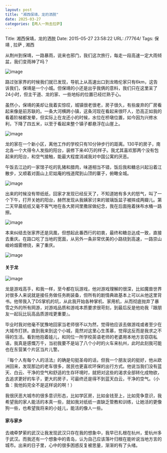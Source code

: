 ```yaml
---
layout: post
title: "湘西保靖，龙的洒脱"
date: 2025-03-27
categories: [两人一狗去拉萨]
---
```


Title: 湘西保靖，龙的洒脱
Date: 2015-05-27 23:58:22
URL: /77764/
Tags: 保靖 , 拉萨 , 湘西

从荆州到保靖，一路暴雨，说来也邪门，我们这次旅行，每走一段高速一定大雨倾盆，我们变雨神了吗？

![image](http://img.weimao.me/2019-05-21-022829.jpg)

路过张家界的时候我们就已发现，导航上从高速出口到龙皓伦家只有6km，这告诉我们，保靖是一个小城。但保靖的小还是出乎我俩的意料，我们只在这里呆了24小时，但主干道、龙的家、一些地标的位置已经烂熟于心。

虽然小，保靖的美却让我着实惊叹，城镇很老很老，房子很久，有些废弃的厂房看起来像是前苏联的。一条大河横跨小镇，这条河现在看起来很吓人，恐高正如我的看着阶梯都发晕，但实际上在龙还小的时候，水位在桥墩位置，如今因为兴修水利，下降了四五米，以至于看起来整个镇子都悬浮在山崖上。

![image](http://img.weimao.me/2019-05-21-022830.jpg)

龙的家在一个新小区，离他工作的学校只有10分钟步行的距离。130平的房子，南北各一个大得令人发指的阳台，装修下来40万的样子。我尤其喜欢那两个没有包起来的阳台，和空气接触，能最大程度消减我对中国公寓的厌恶。

午饭去江边的一家馆子吃的乳猪和腊肉，味道相当不错，饭后我和糖总兴起沿着江散步，又顺着对面山上尼姑庵的栈道爬到山顶的寨子，俯瞰全城。

![image](http://img.weimao.me/2019-05-21-022832.jpg)

出来的时候没有带纸纸，回家才发现已经反天了，不知道她有多大的怒气，叫了一个下午，打开关她的阳台，赫然发现从我姨家讨来的玻璃饭盆子被摔成两瓣儿。第二天早晨纸纸又毫不客气地在各大房间里撒尿做纪念，我在后面拖着抹布水桶一路擦。

![image](http://img.weimao.me/2019-05-21-022835.jpg)

本来纠结去张家界还是凤凰，但想起此番西行的初衷，最终和糖总达成一致，直接去重庆。在路口吃了当地的宽面，从另外一条非常优美的小路绕到高速，一路崇山峻岭烟雾缭绕，来了重庆。

![image](http://img.weimao.me/2019-05-21-022838.jpg)

#### 关于龙

![image](http://img.weimao.me/2019-05-21-022840.jpg)

龙是游戏高手，和我一样，至今都在玩游戏，他对游戏理解的很深，比如魔兽世界对很多人来说就是接任务做任务刷装备，但所有的剧情典故基本上可以从他这里背书。他带我入了DS掌机的坑，从此我开始各种掌机、家用机，从而彻底抛弃了暴雪之外的所有网游，对游戏品质和游戏本质要求很苛刻，到最后反是他劝我『跟朋友一起玩比玩高品质游戏更重要』。

毕业时我对他毫不犹豫地回家当老师很不以为然，觉得他应该去做游戏或者至少在大城市打拼。直到我来到这个小城，竟然对这里心生羡慕，觉得这反而是我求之不得的生活。看到他抱着娃儿，和同位一所学校英语老师的老婆用本地方言窃窃私语，我真是感慨万千，当初我要不是站了八个小时的火车来杭州，此时此刻我可能也在东营某个片区当片儿警。

『每个人有每个人的活法』的确是句挺圣母的话，但我一个朋友说的挺好，他从欧洲回来，发现那边的老车很多，居民也更喜欢环保的出行方式。他说当我们没有蓝天、白云、干净的空气和舒适的生存环境时，就把对这些的渴求全部转化成物欲，去追求更好的车子，更大的房子，可最终还是得不到蓝天白云，干净的空气。（小鱼：我他妈完全不是这样说的啊！）

我很厌恶大城市的很多意识形态，比如学区房，比如金钱至上，比如竞争意识，我希望我的家人能活的本真一些，就如我对纸纸一直缺乏管教和训练，让她活的更像狗一些，也希望我将来的小娃儿，能活的像人一些。

#### 家与家乡

去魂牵梦萦的武汉让我发现武汉只存在我的想象中，我早已扎根在杭州，爱杭州多于武汉。而我还有一个想象中的青岛，认为自己应该落叶归根在能听说当地方言的城市。出来的日子里，心中的很多困惑反复被思量，渐渐的有了头绪。